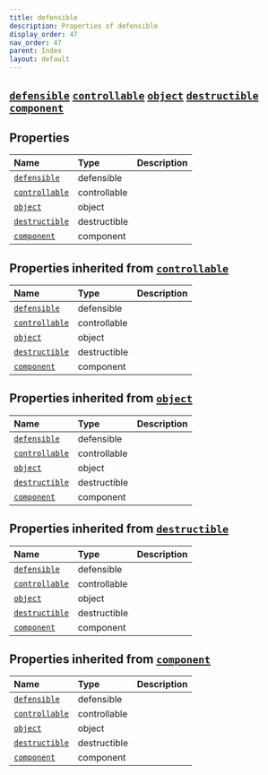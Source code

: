 ```yaml
---
title: defensible
description: Properties of defensible
display_order: 47
nav_order: 47
parent: Index
layout: default
---
```


##  [`defensible`](./defensible.html)  [`controllable`](./controllable.html)  [`object`](./object.html)  [`destructible`](./destructible.html)  [`component`](./component.html) 
## Properties
| Name | Type | Description |
|:-----|:-----|:------------|
| [`defensible`](./defensible.html) | defensible |  |
| [`controllable`](./controllable.html) | controllable |  |
| [`object`](./object.html) | object |  |
| [`destructible`](./destructible.html) | destructible |  |
| [`component`](./component.html) | component |  |
## Properties inherited from [`controllable`](./controllable.html)
| Name | Type | Description |
|:-----|:-----|:------------|
| [`defensible`](./defensible.html) | defensible |  |
| [`controllable`](./controllable.html) | controllable |  |
| [`object`](./object.html) | object |  |
| [`destructible`](./destructible.html) | destructible |  |
| [`component`](./component.html) | component |  |
## Properties inherited from [`object`](./object.html)
| Name | Type | Description |
|:-----|:-----|:------------|
| [`defensible`](./defensible.html) | defensible |  |
| [`controllable`](./controllable.html) | controllable |  |
| [`object`](./object.html) | object |  |
| [`destructible`](./destructible.html) | destructible |  |
| [`component`](./component.html) | component |  |
## Properties inherited from [`destructible`](./destructible.html)
| Name | Type | Description |
|:-----|:-----|:------------|
| [`defensible`](./defensible.html) | defensible |  |
| [`controllable`](./controllable.html) | controllable |  |
| [`object`](./object.html) | object |  |
| [`destructible`](./destructible.html) | destructible |  |
| [`component`](./component.html) | component |  |
## Properties inherited from [`component`](./component.html)
| Name | Type | Description |
|:-----|:-----|:------------|
| [`defensible`](./defensible.html) | defensible |  |
| [`controllable`](./controllable.html) | controllable |  |
| [`object`](./object.html) | object |  |
| [`destructible`](./destructible.html) | destructible |  |
| [`component`](./component.html) | component |  |


